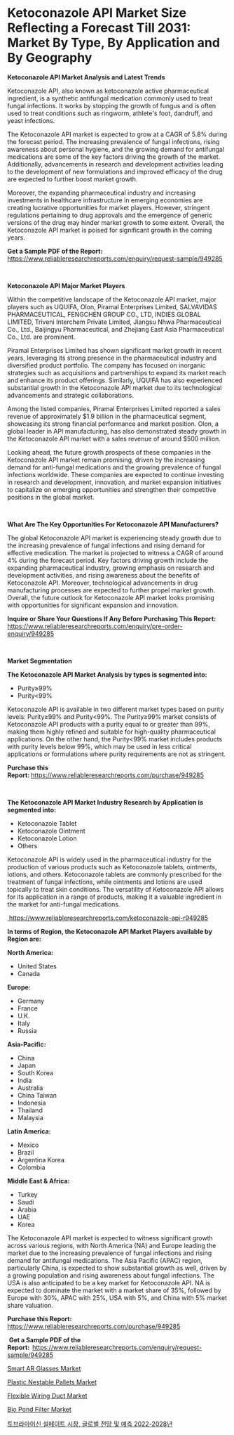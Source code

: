 <p><h1>Ketoconazole API Market Size Reflecting a Forecast Till 2031: Market By Type, By Application and By Geography</h1></p><p><strong>Ketoconazole API Market Analysis and Latest Trends</strong></p>
<p><p>Ketoconazole API, also known as ketoconazole active pharmaceutical ingredient, is a synthetic antifungal medication commonly used to treat fungal infections. It works by stopping the growth of fungus and is often used to treat conditions such as ringworm, athlete's foot, dandruff, and yeast infections.</p><p>The Ketoconazole API market is expected to grow at a CAGR of 5.8% during the forecast period. The increasing prevalence of fungal infections, rising awareness about personal hygiene, and the growing demand for antifungal medications are some of the key factors driving the growth of the market. Additionally, advancements in research and development activities leading to the development of new formulations and improved efficacy of the drug are expected to further boost market growth.</p><p>Moreover, the expanding pharmaceutical industry and increasing investments in healthcare infrastructure in emerging economies are creating lucrative opportunities for market players. However, stringent regulations pertaining to drug approvals and the emergence of generic versions of the drug may hinder market growth to some extent. Overall, the Ketoconazole API market is poised for significant growth in the coming years.</p></p>
<p><strong>Get a Sample PDF of the Report:&nbsp;</strong> <a href="https://www.reliableresearchreports.com/enquiry/request-sample/949285">https://www.reliableresearchreports.com/enquiry/request-sample/949285</a></p>
<p>&nbsp;</p>
<p><strong>Ketoconazole API Major Market Players</strong></p>
<p><p>Within the competitive landscape of the Ketoconazole API market, major players such as UQUIFA, Olon, Piramal Enterprises Limited, SALVAVIDAS PHARMACEUTICAL, FENGCHEN GROUP CO., LTD, INDIES GLOBAL LIMITED, Triveni Interchem Private Limited, Jiangsu Nhwa Pharmaceutical Co., Ltd., Baijingyu Pharmaceutical, and Zhejiang East Asia Pharmaceutical Co., Ltd. are prominent.</p><p>Piramal Enterprises Limited has shown significant market growth in recent years, leveraging its strong presence in the pharmaceutical industry and diversified product portfolio. The company has focused on inorganic strategies such as acquisitions and partnerships to expand its market reach and enhance its product offerings. Similarly, UQUIFA has also experienced substantial growth in the Ketoconazole API market due to its technological advancements and strategic collaborations.</p><p>Among the listed companies, Piramal Enterprises Limited reported a sales revenue of approximately $1.9 billion in the pharmaceutical segment, showcasing its strong financial performance and market position. Olon, a global leader in API manufacturing, has also demonstrated steady growth in the Ketoconazole API market with a sales revenue of around $500 million.</p><p>Looking ahead, the future growth prospects of these companies in the Ketoconazole API market remain promising, driven by the increasing demand for anti-fungal medications and the growing prevalence of fungal infections worldwide. These companies are expected to continue investing in research and development, innovation, and market expansion initiatives to capitalize on emerging opportunities and strengthen their competitive positions in the global market.</p></p>
<p>&nbsp;</p>
<p><strong>What Are The Key Opportunities For Ketoconazole API Manufacturers?</strong></p>
<p><p>The global Ketoconazole API market is experiencing steady growth due to the increasing prevalence of fungal infections and rising demand for effective medication. The market is projected to witness a CAGR of around 4% during the forecast period. Key factors driving growth include the expanding pharmaceutical industry, growing emphasis on research and development activities, and rising awareness about the benefits of Ketoconazole API. Moreover, technological advancements in drug manufacturing processes are expected to further propel market growth. Overall, the future outlook for Ketoconazole API market looks promising with opportunities for significant expansion and innovation.</p></p>
<p><strong>Inquire or Share Your Questions If Any Before Purchasing This Report:</strong> <a href="https://www.reliableresearchreports.com/enquiry/pre-order-enquiry/949285">https://www.reliableresearchreports.com/enquiry/pre-order-enquiry/949285</a></p>
<p>&nbsp;</p>
<p><strong>Market Segmentation</strong></p>
<p><strong>The Ketoconazole API Market Analysis by types is segmented into:</strong></p>
<p><ul><li>Purity≥99%</li><li>Purity<99%</li></ul></p>
<p><p>Ketoconazole API is available in two different market types based on purity levels: Purity≥99% and Purity<99%. The Purity≥99% market consists of Ketoconazole API products with a purity equal to or greater than 99%, making them highly refined and suitable for high-quality pharmaceutical applications. On the other hand, the Purity<99% market includes products with purity levels below 99%, which may be used in less critical applications or formulations where purity requirements are not as stringent.</p></p>
<p><strong>Purchase this Report:&nbsp;</strong><a href="https://www.reliableresearchreports.com/purchase/949285">https://www.reliableresearchreports.com/purchase/949285</a></p>
<p>&nbsp;</p>
<p><strong>The Ketoconazole API Market Industry Research by Application is segmented into:</strong></p>
<p><ul><li>Ketoconazole Tablet</li><li>Ketoconazole Ointment</li><li>Ketoconazole Lotion</li><li>Others</li></ul></p>
<p><p>Ketoconazole API is widely used in the pharmaceutical industry for the production of various products such as Ketoconazole tablets, ointments, lotions, and others. Ketoconazole tablets are commonly prescribed for the treatment of fungal infections, while ointments and lotions are used topically to treat skin conditions. The versatility of Ketoconazole API allows for its application in a range of products, making it a valuable ingredient in the market for anti-fungal medications.</p></p>
<p><a href="https://www.reliableresearchreports.com/ketoconazole-api-r949285">&nbsp;https://www.reliableresearchreports.com/ketoconazole-api-r949285</a></p>
<p><strong>In terms of Region, the Ketoconazole API Market Players available by Region are:</strong></p>
<p>
    <p> <strong> North America: </strong>
        <ul>
            <li>United States</li>
            <li>Canada</li>
        </ul>
        </p> 
    <p> <strong> Europe: </strong>
        <ul>
            <li>Germany</li>
            <li>France</li>
            <li>U.K.</li>
            <li>Italy</li>
            <li>Russia</li>
        </ul>
        </p> 
    <p> <strong> Asia-Pacific: </strong>
        <ul>
            <li>China</li>
            <li>Japan</li>
            <li>South Korea</li>
            <li>India</li>
            <li>Australia</li>
            <li>China Taiwan</li>
            <li>Indonesia</li>
            <li>Thailand</li>
            <li>Malaysia</li>
        </ul>
        </p> 
    <p> <strong> Latin America: </strong>
        <ul>
            <li>Mexico</li>
            <li>Brazil</li>
            <li>Argentina Korea</li>
            <li>Colombia</li>
        </ul>
        </p> 
    <p> <strong> Middle East & Africa: </strong>
        <ul>
            <li>Turkey</li>
            <li>Saudi</li>
            <li>Arabia</li>
            <li>UAE</li>
            <li>Korea</li>
        </ul>
    </p>
    </p>
<p><p>The Ketoconazole API market is expected to witness significant growth across various regions, with North America (NA) and Europe leading the market due to the increasing prevalence of fungal infections and rising demand for antifungal medications. The Asia Pacific (APAC) region, particularly China, is expected to show substantial growth as well, driven by a growing population and rising awareness about fungal infections. The USA is also anticipated to be a key market for Ketoconazole API. NA is expected to dominate the market with a market share of 35%, followed by Europe with 30%, APAC with 25%, USA with 5%, and China with 5% market share valuation.</p></p>
<p><strong>Purchase this Report: </strong><a href="https://www.reliableresearchreports.com/purchase/949285">https://www.reliableresearchreports.com/purchase/949285</a></p>
<p>&nbsp;<strong>Get a Sample PDF of the Report:&nbsp;&nbsp;</strong><a href="https://www.reliableresearchreports.com/enquiry/request-sample/949285">https://www.reliableresearchreports.com/enquiry/request-sample/949285</a></p>
<p><strong></strong></p>
<p><p><a href="https://www.linkedin.com/pulse/smart-ar-glasses-market-exploring-share-trends-future-growth-ofejf">Smart AR Glasses Market</a></p><p><a href="https://github.com/ayamgoreng5458/Market-Research-Report-List-1/blob/main/plastic-nestable-pallets-market.md">Plastic Nestable Pallets Market</a></p><p><a href="https://github.com/nigngrjl95/Market-Research-Report-List-1/blob/main/flexible-wiring-duct-market.md">Flexible Wiring Duct Market</a></p><p><a href="https://www.linkedin.com/pulse/bio-pond-filter-market-size-outlook-forecast-2024-2031-stratygyc-uiknf">Bio Pond Filter Market</a></p><p><a href="https://medium.com/@samosirajalah8_76538/%EA%B8%80%EB%A1%9C%EB%B2%8C-%ED%86%A0%EB%B8%8C%EB%9D%BC%EB%A7%88%EC%9D%B4%EC%8B%A0-%ED%99%A9%EC%82%B0%EC%97%BC-%EC%8B%9C%EC%9E%A5-%EA%B8%80%EB%A1%9C%EB%B2%8C-%EC%A0%84%EB%A7%9D-%EB%B0%8F-%EC%98%88%EC%B8%A1-2022-2028-%EC%8B%9C%EC%9E%A5-%EA%B7%9C%EB%AA%A8-%EB%B0%8F-%EC%A0%90%EC%9C%A0%EC%9C%A8-%EB%B6%84%EC%84%9D-%EC%A0%9C%ED%92%88-%EC%9C%A0%ED%98%95%EB%B3%84-%EC%9D%91%EC%9A%A9%EB%B3%84-%EC%A7%80%EC%97%AD%EB%B3%84-%EC%98%88%EC%B8%A1-2024-2031-1d9a36ffe4ef">토브라마이신 설페이트 시장, 글로벌 전망 및 예측 2022-2028년</a></p></p>